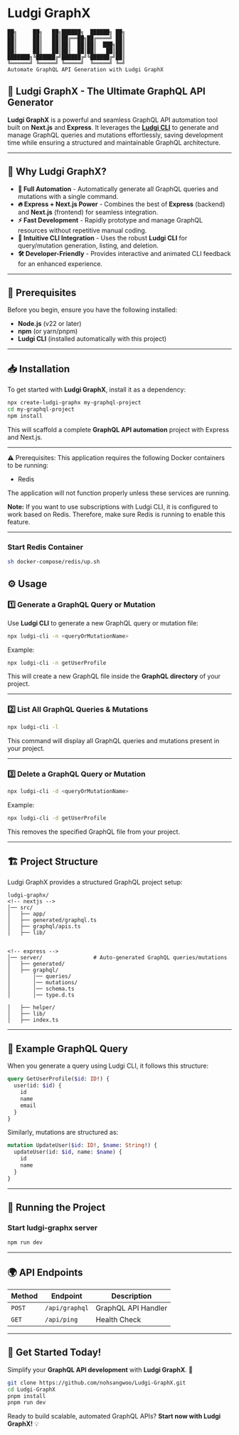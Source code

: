 # Ludgi GraphX

```
██╗     ██╗   ██╗██████╗  ██████╗ ██╗
██║     ██║   ██║██╔══██╗██╔════╝ ██║
██║     ██║   ██║██║  ██║██║  ███╗██║
██║     ██║   ██║██║  ██║██║   ██║██║
███████╗╚██████╔╝██████╔╝╚██████╔╝██║
╚══════╝ ╚═════╝ ╚═════╝  ╚═════╝ ╚═╝
Automate GraphQL API Generation with Ludgi GraphX
```

## 🚀 Ludgi GraphX - The Ultimate GraphQL API Generator

**Ludgi GraphX** is a powerful and seamless GraphQL API automation tool built on **Next.js** and **Express**. It leverages the **[Ludgi CLI](https://www.npmjs.com/package/ludgi-cli)** to generate and manage GraphQL queries and mutations effortlessly, saving development time while ensuring a structured and maintainable GraphQL architecture.

---

## 🌟 Why Ludgi GraphX?

- **🚀 Full Automation** - Automatically generate all GraphQL queries and mutations with a single command.
- **🔥 Express + Next.js Power** - Combines the best of **Express** (backend) and **Next.js** (frontend) for seamless integration.
- **⚡ Fast Development** - Rapidly prototype and manage GraphQL resources without repetitive manual coding.
- **🔧 Intuitive CLI Integration** - Uses the robust **Ludgi CLI** for query/mutation generation, listing, and deletion.
- **🛠️ Developer-Friendly** - Provides interactive and animated CLI feedback for an enhanced experience.

---

## 📌 Prerequisites

Before you begin, ensure you have the following installed:

- **Node.js** (v22 or later)
- **npm** (or yarn/pnpm)
- **Ludgi CLI** (installed automatically with this project)

---

## 📥 Installation

To get started with **Ludgi GraphX**, install it as a dependency:

```bash
npx create-ludgi-graphx my-graphql-project
cd my-graphql-project
npm install
```

This will scaffold a complete **GraphQL API automation** project with Express and Next.js.

---

⚠️ Prerequisites:
This application requires the following Docker containers to be running:

- Redis

The application will not function properly unless these services are running.

**Note:** If you want to use subscriptions with Ludgi CLI, it is configured to work based on Redis. Therefore, make sure Redis is running to enable this feature.

---

### Start Redis Container

```bash
sh docker-compose/redis/up.sh
```

## ⚙️ Usage

### 1️⃣ Generate a GraphQL Query or Mutation

Use **Ludgi CLI** to generate a new GraphQL query or mutation file:

```bash
npx ludgi-cli -n <queryOrMutationName>
```

Example:

```bash
npx ludgi-cli -n getUserProfile
```

This will create a new GraphQL file inside the **GraphQL directory** of your project.

---

### 2️⃣ List All GraphQL Queries & Mutations

```bash
npx ludgi-cli -l
```

This command will display all GraphQL queries and mutations present in your project.

---

### 3️⃣ Delete a GraphQL Query or Mutation

```bash
npx ludgi-cli -d <queryOrMutationName>
```

Example:

```bash
npx ludgi-cli -d getUserProfile
```

This removes the specified GraphQL file from your project.

---

## 🏗️ Project Structure

Ludgi GraphX provides a structured GraphQL project setup:

```
ludgi-graphx/
<!-- nextjs -->
│── src/
│   ├── app/
│   ├── generated/graphql.ts
│   ├── graphql/apis.ts
│   ├── lib/


<!-- express -->
│── server/                # Auto-generated GraphQL queries/mutations
│   ├── generated/
│   ├── graphql/
│       │── queries/
│       │── mutations/
│       │── schema.ts
│       │── type.d.ts

│   ├── helper/
│   ├── lib/
│   ├── index.ts
```

---

## 📌 Example GraphQL Query

When you generate a query using Ludgi CLI, it follows this structure:

```graphql
query GetUserProfile($id: ID!) {
  user(id: $id) {
    id
    name
    email
  }
}
```

Similarly, mutations are structured as:

```graphql
mutation UpdateUser($id: ID!, $name: String!) {
  updateUser(id: $id, name: $name) {
    id
    name
  }
}
```

---

## 🚀 Running the Project

### Start ludgi-graphx server
```bash
npm run dev
```

---

## 🌍 API Endpoints

| Method | Endpoint           | Description |
|--------|-------------------|-------------|
| `POST` | `/api/graphql`    | GraphQL API Handler |
| `GET`  | `/api/ping`     | Health Check |

---

## 🌟 Get Started Today!

Simplify your **GraphQL API development** with **Ludgi GraphX**. 🚀

```bash
git clone https://github.com/nohsangwoo/Ludgi-GraphX.git
cd Ludgi-GraphX
pnpm install
pnpm run dev
```

Ready to build scalable, automated GraphQL APIs? **Start now with Ludgi GraphX!** 💡

